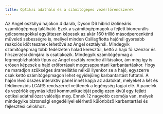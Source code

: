 ```yaml
---
title: Optikai adatháló és a számítógépes vezérlőrendszerek
---
```


Az Angel osztályú hajókon 4 darab, Dyson D6 hibrid izolineáris számítógépmag található. Ezek a számítógépmagok a fejlett bioneurális gélcsomagokkal együttesen képesek az akár 160 trillió másodpercenkénti műveleti sebességre is, mellyel minden Csillagflotta hajónál gyorsabb reakciós időt tesznek lehetővé az Angel osztálynál. Mindegyik számítógépmag több fedélzeten halad keresztül, kettő a hajó fő szenzor és hírszerzési dómjára is csatlakozik. Mindegyik számítógépmag a legmegbízhatóbb típus az Angel osztály rendbe állításakor, ám még így is erősen képesek a hajó erőforrásait megcsappantani karbantartáskor. Hogy ne maradjon szükséges áramellátás nélkül ilyenkor se a hajó, egyszerre csak kettő számítógépmagon lehet egyidejűleg karbantartást futtatni. A hajón lévő összes interaktív panel innét kapja az adatokat, melyeket a két és féldimenziós LCARS rendszerrel vetítenek a legénység tagjai elé. A panelek és vezérlők egymás közti kommunikációját pedig ezen kívül egy fejlett optikai adathálózat valósítja meg. Ennek 12 nagyobb csomója van, melyek mindegyike biztonsági engedéllyel elérhető különböző karbantartási és fejlesztési célokhoz.

